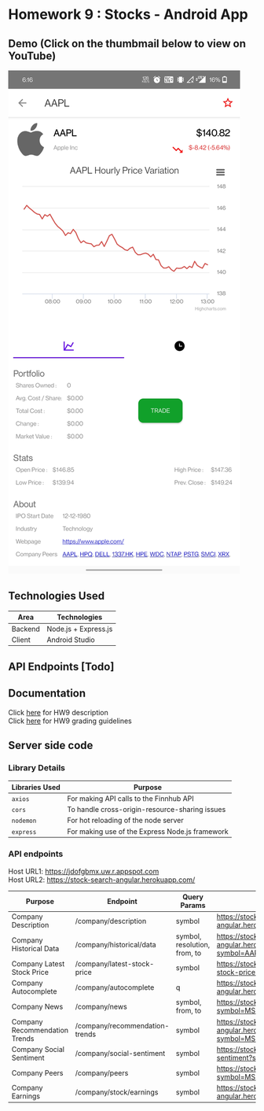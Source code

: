 # Homework 9 : Stocks - Android App

## Demo (Click on the thumbmail below to view on YouTube)

<a href="https://www.youtube.com/watch?v=FVzIOYYoxWY" target="_blank">
 <img src="https://raw.githubusercontent.com/ruch0401/resources/main/csci-571/stocks-android-app-thumbnail.jpeg" alt="Watch the video for project demo"/>
</a>

## Technologies Used

| Area    | Technologies         |
| ------- | -------------------- |
| Backend | Node.js + Express.js |
| Client  | Android Studio       |

## API Endpoints [Todo]

## Documentation

Click [here](resources/hw9-description.pdf) for HW9 description  
Click [here](resources/hw9-grading.pdf) for HW9 grading guidelines

## Server side code

### Library Details

| Libraries Used | Purpose                                         |
| -------------- | ----------------------------------------------- |
| `axios`        | For making API calls to the Finnhub API         |
| `cors`         | To handle cross-origin-resource-sharing issues  |
| `nodemon`      | For hot reloading of the node server            |
| `express`      | For making use of the Express Node.js framework |

### API endpoints

Host URL1: https://jdofgbmx.uw.r.appspot.com  
Host URL2: https://stock-search-angular.herokuapp.com/

| Purpose                       | Endpoint                       | Query Params                 | Example                                                                                                                   |
| ----------------------------- | ------------------------------ | ---------------------------- | ------------------------------------------------------------------------------------------------------------------------- |
| Company Description           | /company/description           | symbol                       | https://stock-search-angular.herokuapp.com/company/description?symbol=AAPL                                                |
| Company Historical Data       | /company/historical/data       | symbol, resolution, from, to | https://stock-search-angular.herokuapp.com/company/historical/data?symbol=AAPL&resolution=D&from=1631022248&to=1631627048 |
| Company Latest Stock Price    | /company/latest-stock-price    | symbol                       | https://stock-search-angular.herokuapp.com/company/latest-stock-price?symbol=AAPL                                         |
| Company Autocomplete          | /company/autocomplete          | q                            | https://stock-search-angular.herokuapp.com/company/autocomplete?q=AA                                                      |
| Company News                  | /company/news                  | symbol, from, to             | https://stock-search-angular.herokuapp.com/company/news?symbol=MSFT&from=2022-03-09&to=2022-03-10                         |
| Company Recommendation Trends | /company/recommendation-trends | symbol                       | https://stock-search-angular.herokuapp.com/company/recommendation-trends?symbol=MSFT                                      |
| Company Social Sentiment      | /company/social-sentiment      | symbol                       | https://stock-search-angular.herokuapp.com/company/social-sentiment?symbol=MSFT                                           |
| Company Peers                 | /company/peers                 | symbol                       | https://stock-search-angular.herokuapp.com/company/peers?symbol=MSFT                                                      |
| Company Earnings              | /company/stock/earnings        | symbol                       | https://stock-search-angular.herokuapp.com/company/stock/earnings?symbol=MSFT                                             |
